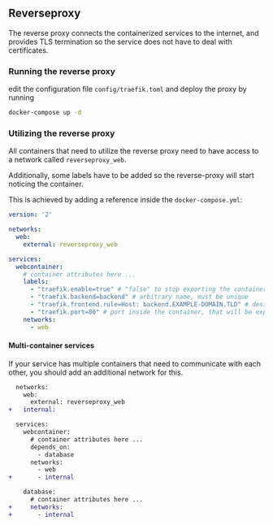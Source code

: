 ## Reverseproxy
The reverse proxy connects the containerized services to the internet, and
provides TLS termination so the service does not have to deal with
certificates.

### Running the reverse proxy
edit the configuration file `config/traefik.toml` and deploy the proxy
by running

```bash
docker-compose up -d
```

### Utilizing the reverse proxy
All containers that need to utilize the reverse proxy need to have access
to a network called `reverseproxy_web`.

Additionally, some labels have to be added so the reverse-proxy will start
noticing the container.

This is achieved by adding a reference inside the `docker-compose.yml`:

```yaml
version: '2'

networks:
  web:
    external: reverseproxy_web

services:
  webcontainer:
    # container attributes here ...
    labels:
      - "traefik.enable=true" # "false" to stop exporting the container
      - "traefik.backend=backend" # arbitrary name, must be unique
      - "traefik.frontend.rule=Host: backend.EXAMPLE-DOMAIN.TLD" # designated domain
      - "traefik.port=80" # port inside the container, that will be exported
    networks:
      - web
```

#### Multi-container services
If your service has multiple containers that need to communicate with each
other, you should add an additional network for this.

```diff
  networks:
    web:
      external: reverseproxy_web
+   internal:

  services:
    webcontainer:
      # container attributes here ...
      depends_on:
        - database
      networks:
        - web
+       - internal

    database:
      # container attributes here ...
+     networks:
+       - internal
```
